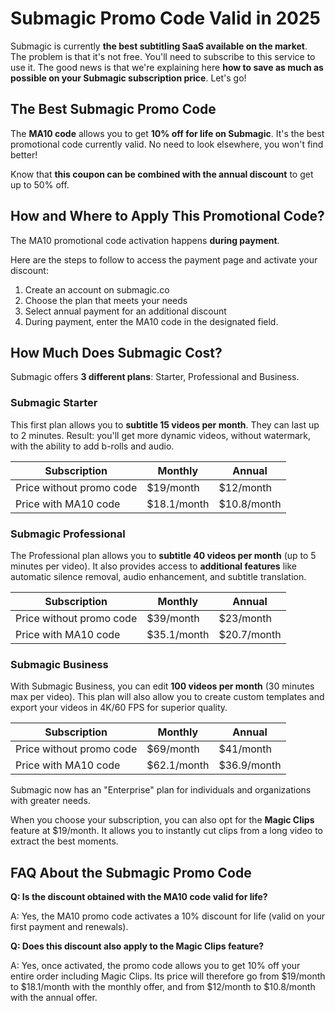 # Submagic Promo Code Valid in 2025

Submagic is currently **the best subtitling SaaS available on the market**. The problem is that it's not free. You'll need to subscribe to this service to use it. The good news is that we're explaining here **how to save as much as possible on your Submagic subscription price**. Let's go!

## The Best Submagic Promo Code

The **MA10 code** allows you to get **10% off for life on Submagic**. It's the best promotional code currently valid. No need to look elsewhere, you won't find better!

Know that **this coupon can be combined with the annual discount** to get up to 50% off.

## How and Where to Apply This Promotional Code?

The MA10 promotional code activation happens **during payment**.

Here are the steps to follow to access the payment page and activate your discount:

1. Create an account on submagic.co
2. Choose the plan that meets your needs
3. Select annual payment for an additional discount
4. During payment, enter the MA10 code in the designated field.

## How Much Does Submagic Cost?

Submagic offers **3 different plans**: Starter, Professional and Business.

### Submagic Starter

This first plan allows you to **subtitle 15 videos per month**. They can last up to 2 minutes. Result: you'll get more dynamic videos, without watermark, with the ability to add b-rolls and audio.

| Subscription | Monthly | Annual |
|--------------|---------|--------|
| Price without promo code | $19/month | $12/month |
| Price with MA10 code | $18.1/month | $10.8/month |

### Submagic Professional

The Professional plan allows you to **subtitle 40 videos per month** (up to 5 minutes per video). It also provides access to **additional features** like automatic silence removal, audio enhancement, and subtitle translation.

| Subscription | Monthly | Annual |
|--------------|---------|--------|
| Price without promo code | $39/month | $23/month |
| Price with MA10 code | $35.1/month | $20.7/month |

### Submagic Business

With Submagic Business, you can edit **100 videos per month** (30 minutes max per video). This plan will also allow you to create custom templates and export your videos in 4K/60 FPS for superior quality.

| Subscription | Monthly | Annual |
|--------------|---------|--------|
| Price without promo code | $69/month | $41/month |
| Price with MA10 code | $62.1/month | $36.9/month |

Submagic now has an "Enterprise" plan for individuals and organizations with greater needs.

When you choose your subscription, you can also opt for the **Magic Clips** feature at $19/month. It allows you to instantly cut clips from a long video to extract the best moments.

## FAQ About the Submagic Promo Code

**Q: Is the discount obtained with the MA10 code valid for life?**

A: Yes, the MA10 promo code activates a 10% discount for life (valid on your first payment and renewals).

**Q: Does this discount also apply to the Magic Clips feature?**

A: Yes, once activated, the promo code allows you to get 10% off your entire order including Magic Clips. Its price will therefore go from $19/month to $18.1/month with the monthly offer, and from $12/month to $10.8/month with the annual offer.
